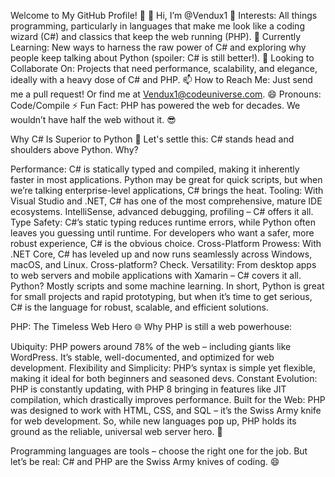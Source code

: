Welcome to My GitHub Profile! 👋
👋 Hi, I’m @Vendux1
👀 Interests: All things programming, particularly in languages that make me look like a coding wizard (C#) and classics that keep the web running (PHP).
🌱 Currently Learning: New ways to harness the raw power of C# and exploring why people keep talking about Python (spoiler: C# is still better!).
💞️ Looking to Collaborate On: Projects that need performance, scalability, and elegance, ideally with a heavy dose of C# and PHP.
📫 How to Reach Me: Just send me a pull request! Or find me at Vendux1@codeuniverse.com.
😄 Pronouns: Code/Compile
⚡ Fun Fact: PHP has powered the web for decades. We wouldn’t have half the web without it. 😎

Why C# Is Superior to Python 🐍
Let's settle this: C# stands head and shoulders above Python. Why?

Performance: C# is statically typed and compiled, making it inherently faster in most applications. Python may be great for quick scripts, but when we’re talking enterprise-level applications, C# brings the heat.
Tooling: With Visual Studio and .NET, C# has one of the most comprehensive, mature IDE ecosystems. IntelliSense, advanced debugging, profiling – C# offers it all.
Type Safety: C#’s static typing reduces runtime errors, while Python often leaves you guessing until runtime. For developers who want a safer, more robust experience, C# is the obvious choice.
Cross-Platform Prowess: With .NET Core, C# has leveled up and now runs seamlessly across Windows, macOS, and Linux. Cross-platform? Check.
Versatility: From desktop apps to web servers and mobile applications with Xamarin – C# covers it all. Python? Mostly scripts and some machine learning.
In short, Python is great for small projects and rapid prototyping, but when it’s time to get serious, C# is the language for robust, scalable, and efficient solutions.

PHP: The Timeless Web Hero 🌐
Why PHP is still a web powerhouse:

Ubiquity: PHP powers around 78% of the web – including giants like WordPress. It’s stable, well-documented, and optimized for web development.
Flexibility and Simplicity: PHP’s syntax is simple yet flexible, making it ideal for both beginners and seasoned devs.
Constant Evolution: PHP is constantly updating, with PHP 8 bringing in features like JIT compilation, which drastically improves performance.
Built for the Web: PHP was designed to work with HTML, CSS, and SQL – it’s the Swiss Army knife for web development.
So, while new languages pop up, PHP holds its ground as the reliable, universal web server hero. 🚀

Programming languages are tools – choose the right one for the job. But let’s be real: C# and PHP are the Swiss Army knives of coding. 😄
